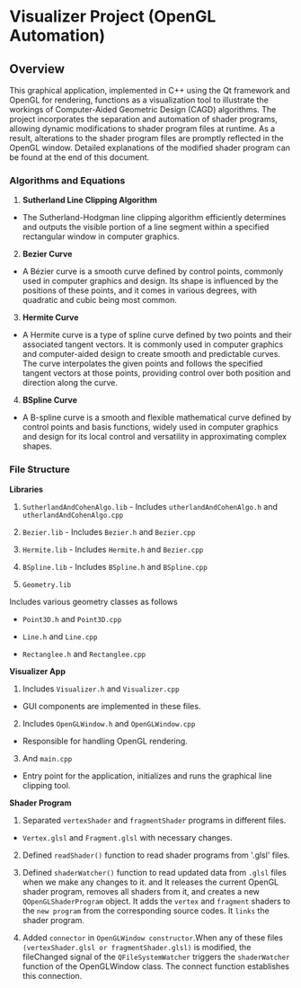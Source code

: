# Visualizer Project (OpenGL Automation)
 
## Overview

This graphical application, implemented in C++ using the Qt framework and OpenGL for rendering, functions as a visualization tool to illustrate the workings of Computer-Aided Geometric Design (CAGD) algorithms. The project incorporates the separation and automation of shader programs, allowing dynamic modifications to shader program files at runtime. As a result, alterations to the shader program files are promptly reflected in the OpenGL window. Detailed explanations of the modified shader program can be found at the end of this document.

### Algorithms and Equations
 
1. **Sutherland Line Clipping Algorithm**
- The Sutherland-Hodgman line clipping algorithm efficiently determines and outputs the visible portion of a line segment within a specified rectangular window in computer graphics.
 
2. **Bezier Curve**
- A Bézier curve is a smooth curve defined by control points, commonly used in computer graphics and design. Its shape is influenced by the positions of these points, and it comes in various degrees, with quadratic and cubic being most common.
 
3. **Hermite Curve**
- A Hermite curve is a type of spline curve defined by two points and their associated tangent vectors. It is commonly used in computer graphics and computer-aided design to create smooth and predictable curves. The curve interpolates the given points and follows the specified tangent vectors at those points, providing control over both position and direction along the curve.
 
4. **BSpline Curve**
- A B-spline curve is a smooth and flexible mathematical curve defined by control points and basis functions, widely used in computer graphics and design for its local control and versatility in approximating complex shapes.
 
### File Structure
 
**Libraries**
 
1. `SutherlandAndCohenAlgo.lib` - Includes `utherlandAndCohenAlgo.h` and `utherlandAndCohenAlgo.cpp`
 
2. `Bezier.lib` - Includes `Bezier.h` and `Bezier.cpp`
 
3. `Hermite.lib` - Includes `Hermite.h` and `Bezier.cpp`
 
4. `BSpline.lib` - Includes `BSpline.h` and `BSpline.cpp`
 
5. `Geometry.lib`
 
Includes various geometry classes as follows
 
- `Point3D.h` and `Point3D.cpp`
 
- `Line.h` and `Line.cpp`
 
- `Rectanglee.h` and `Rectanglee.cpp`
 
**Visualizer App**
 
1. Includes `Visualizer.h` and `Visualizer.cpp`
- GUI components are implemented in these files.
 
2. Includes `OpenGLWindow.h` and `OpenGLWindow.cpp`
- Responsible for handling OpenGL rendering.
 
3. And `main.cpp`
- Entry point for the application, initializes and runs the graphical line clipping tool.
 
**Shader Program**
 
1. Separated `vertexShader` and `fragmentShader` programs in different files.
 
- `Vertex.glsl` and `Fragment.glsl` with necessary changes.
 
2. Defined `readShader()` function to read shader programs from '.glsl' files.
 
3. Defined `shaderWatcher()` function to read updated data from `.glsl` files when we make any changes to it. and It releases the current OpenGL shader program, removes all shaders from it, and creates a new `QOpenGLShaderProgram` object.
It adds the `vertex` and `fragment` shaders to the `new program` from the corresponding source codes.
It `links` the shader program.
 
4. Added `connector` in `OpenGLWindow constructor`.When any of these files `(vertexShader.glsl or fragmentShader.glsl)` is modified, the fileChanged signal of the `QFileSystemWatcher` triggers the `shaderWatcher` function of the OpenGLWindow class. The connect function establishes this connection.
